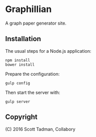# Graphillian

A graph paper generator site.

## Installation

The usual steps for a Node.js application:

    npm install
    bower install

Prepare the configuration:

    gulp config

Then start the server with:

    gulp server

## Copyright

(C) 2016 Scott Tadman, Collabory
